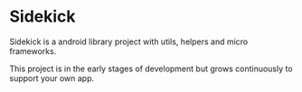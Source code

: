 # Sidekick

Sidekick is a android library project with utils, helpers and micro frameworks.

This project is in the early stages of development but grows continuously to support your own app.
